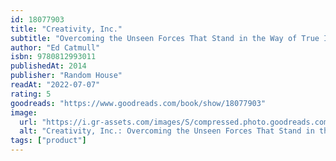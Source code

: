 ```yaml
---
id: 18077903
title: "Creativity, Inc."
subtitle: "Overcoming the Unseen Forces That Stand in the Way of True Inspiration"
author: "Ed Catmull"
isbn: 9780812993011
publishedAt: 2014
publisher: "Random House"
readAt: "2022-07-07"
rating: 5
goodreads: "https://www.goodreads.com/book/show/18077903"
image:
  url: "https://i.gr-assets.com/images/S/compressed.photo.goodreads.com/books/1400863577l/18077903.jpg"
  alt: "Creativity, Inc.: Overcoming the Unseen Forces That Stand in the Way of True Inspiration"
tags: ["product"]
---
```

